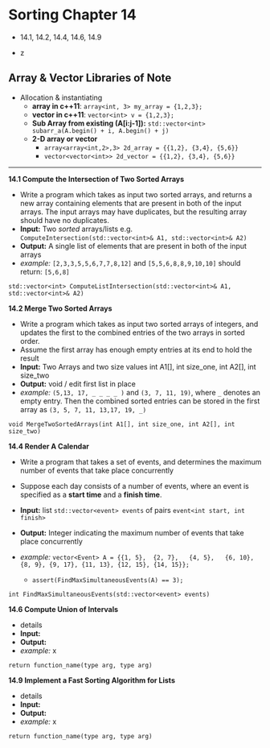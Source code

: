 # Sorting Chapter 14 #

* 14.1, 14.2, 14.4, 14.6, 14.9

*   z

## Array & Vector Libraries of Note ##

*   Allocation & instantiating
    *   **array in c++11**: `array<int, 3> my_array = {1,2,3};`
    *   **vector in c++11**: `vector<int> v = {1,2,3};`
    *   **Sub Array from existing (A[i:j-1]):** `std::vector<int> subarr_a(A.begin() + i, A.begin() + j)`
    *   **2-D array or vector**
        *   `array<array<int,2>,3> 2d_array = {{1,2}, {3,4}, {5,6}}`
        *   `vector<vector<int>> 2d_vector = {{1,2}, {3,4}, {5,6}}`

---


**14.1 Compute the Intersection of Two Sorted Arrays**

*  Write a program which takes as input two sorted arrays, and returns a new array containing elements that are present in both of the input arrays. The input arrays may have duplicates, but the resulting array should have no duplicates.
*  **Input:** Two _sorted_ arrays/lists e.g. `ComputeIntersection(std::vector<int>& A1, std::vector<int>& A2)` 
*  **Output:** A single list of elements that are present in both of the input arrays
*  _example:_  `[2,3,3,5,5,6,7,7,8,12]` and `[5,5,6,8,8,9,10,10]` should return: `[5,6,8]`

`std::vector<int> ComputeListIntersection(std::vector<int>& A1, std::vector<int>& A2)`


**14.2 Merge Two Sorted Arrays**

*  Write a program which takes as input two sorted arrays of integers, and updates the first to the combined entries of the two arrays in sorted order.
*  Assume the first array has enough empty entries at its end to hold the result
*  **Input:** Two Arrays and two size values int A1[], int size_one, int A2[], int size_two
*  **Output:** void / edit first list in place 
*  _example:_ `(5,13, 17, _ _ _ _ )` and `(3, 7, 11, 19)`, where `_`
denotes an empty entry. Then the combined sorted entries can be stored in the first array as `(3, 5, 7, 11, 13,17, 19, _)`

`void MergeTwoSortedArrays(int A1[], int size_one, int A2[], int size_two)`


**14.4 Render A Calendar**

*  Write a program that takes a set of events, and determines the maximum number of events that take place concurrently
*  Suppose each day consists of a number of events, where an event is specified as a **start time** and a **finish time**. 

*  **Input:** list `std::vector<event> events` of pairs `event<int start, int finish>`
*  **Output:** Integer indicating the maximum number of events that take place concurrently
*  _example:_   `vector<Event> A = {{1, 5},  {2, 7},   {4, 5},   {6, 10}, {8, 9}, {9, 17}, {11, 13}, {12, 15}, {14, 15}};`
    *  `assert(FindMaxSimultaneousEvents(A) == 3);`

`int FindMaxSimultaneousEvents(std::vector<event> events)`


**14.6 Compute Union of Intervals**

*  details
*  **Input:**
*  **Output:**
*  _example:_ x

`return function_name(type arg, type arg)`


**14.9 Implement a Fast Sorting Algorithm for Lists**

*  details
*  **Input:**
*  **Output:**
*  _example:_ x

`return function_name(type arg, type arg)`

